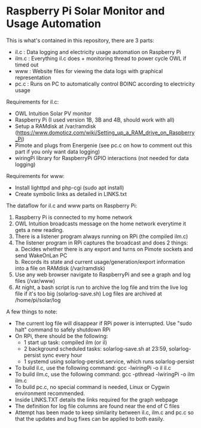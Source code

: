 # Raspberry Pi Solar Monitor and Usage Automation 

This is what's contained in this repository, there are 3 parts: 

- il.c : Data logging and electricity usage automation on Raspberry Pi 
- ilm.c : Everything il.c does + monitoring thread to power cycle OWL if timed out 
- www : Website files for viewing the data logs with graphical representation 
- pc.c : Runs on PC to automatically control BOINC according to electricity usage 


Requirements for il.c: 

- OWL Intuition Solar PV monitor 
- Raspberry Pi (I used version 1B, 3B and 4B, should work with all) 
- Setup a RAMdisk at /var/ramdisk (https://www.domoticz.com/wiki/Setting_up_a_RAM_drive_on_Raspberry_Pi) 
- Pimote and plugs from Energenie (see pc.c on how to comment out this part if you only want data logging) 
- wiringPi library for RaspberryPi GPIO interactions (not needed for data logging) 

Requirements for www: 

- Install lighttpd and php-cgi (sudo apt install)
- Create symbolic links as detailed in LINKS.txt 

The dataflow for il.c and www parts on Raspberry Pi: 

1. Raspberry Pi is connected to my home network 
2. OWL Intuition broadcasts message on the home network everytime it gets a new reading. 
3. There is a listener program always running on RPi (the compiled ilm.c) 
4. The listener program in RPi captures the broadcast and does 2 things:  
  a. Decides whether there is any export and turns on Pimote sockets and send WakeOnLan PC   
  b. Records its state and current usage/generation/export information into a file on RAMdisk (/var/ramdisk) 
5. Use any web browser navigate to RaspberryPi and see a graph and log files  (/var/www) 
6. At night, a bash script is run to archive the log file and trim the live log file if it's too big (solarlog-save.sh)
    Log files are archived at /home/pi/solar/log 

A few things to note: 

- The current log file will disappear if RPi power is interrupted. Use "sudo halt" command to safely shutdown RPi 
- On RPi, there should be the following:
  - 1 start up task: compiled ilm (or il)
  - 2 background scheduled tasks: solarlog-save.sh at 23:59, solarlog-persist sync every hour 
  - 1 systemd using solarlog-persist.service, which runs solarlog-persist 
- To build il.c, use the following command: gcc -lwiringPi -o il il.c 
- To build ilm.c, use the following command: gcc -pthread -lwiringPi -o ilm ilm.c 
- To build pc.c, no special command is needed, Linux or Cygwin environment recommended. 
- Inside LINKS.TXT details the links required for the graph webpage 
- The definition for log file columns are found near the end of C files 
- Attempt has been made to keep similarity between il.c, ilm.c and pc.c so that the updates and bug fixes can be applied to both easily. 

